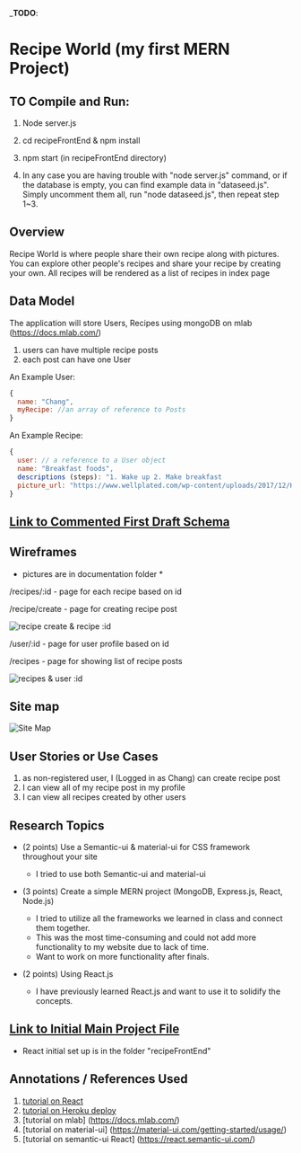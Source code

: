
___TODO__:

# Recipe World (my first MERN Project)

## TO Compile and Run:
 1. Node server.js
 2. cd recipeFrontEnd & npm install
 3. npm start (in recipeFrontEnd directory)

 4. In any case you are having trouble with "node server.js" command, or if the database is empty, you can find example data in "dataseed.js". Simply uncomment them all, run "node dataseed.js", then repeat step 1~3.  


## Overview

Recipe World is where people share their own recipe along with pictures. You can explore other people's recipes and share your recipe by creating your own. All recipes will be rendered as a list of recipes in index page

## Data Model

The application will store Users, Recipes using mongoDB on mlab (https://docs.mlab.com/)

1. users can have multiple recipe posts
2. each post can have one User


An Example User:

```javascript
{
  name: "Chang",
  myRecipe: //an array of reference to Posts
}
```

An Example Recipe:

```javascript
{
  user: // a reference to a User object
  name: "Breakfast foods",
  descriptions (steps): "1. Wake up 2. Make breakfast
  picture_url: "https://www.wellplated.com/wp-content/uploads/2017/12/Hoppin-John-recipe-600x629.jpg"
}
```


## [Link to Commented First Draft Schema](db.js)

## Wireframes

 * pictures are in documentation folder *


/recipes/:id - page for each recipe based on id

/recipe/create - page for creating recipe post

![recipe create & recipe :id](documentation/WireFrame1.jpg)

/user/:id - page for user profile based on id

/recipes - page for showing list of recipe posts

![recipes & user :id](documentation/WireFrame2.jpg)


## Site map

![Site Map](documentation/Sitemap.jpg)


## User Stories or Use Cases

1. as non-registered user, I (Logged in as Chang) can create recipe post
2. I can view all of my recipe post in my profile
3. I can view all recipes created by other users

## Research Topics

* (2 points) Use a Semantic-ui & material-ui for CSS framework throughout your site

  * I tried to use both Semantic-ui and material-ui

* (3 points) Create a simple MERN project (MongoDB, Express.js, React, Node.js)

  * I tried to utilize all the frameworks we learned in class and connect them together.
  * This was the most time-consuming and could not add more functionality to my website due to lack of time.
  * Want to work on more functionality after finals.

* (2 points) Using React.js

  * I have previously learned React.js and want to use it to solidify the concepts.

## [Link to Initial Main Project File](app.js)

  * React initial set up is in the folder "recipeFrontEnd"

## Annotations / References Used

1. [tutorial on React](https://reactjs.org/docs/getting-started.html)
2. [tutorial on Heroku deploy](https://dev.to/smithmanny/deploy-your-react-app-to-heroku-2b6f)
3. [tutorial on mlab] (https://docs.mlab.com/)
4. [tutorial on material-ui] (https://material-ui.com/getting-started/usage/)
5. [tutorial on semantic-ui React] (https://react.semantic-ui.com/)
